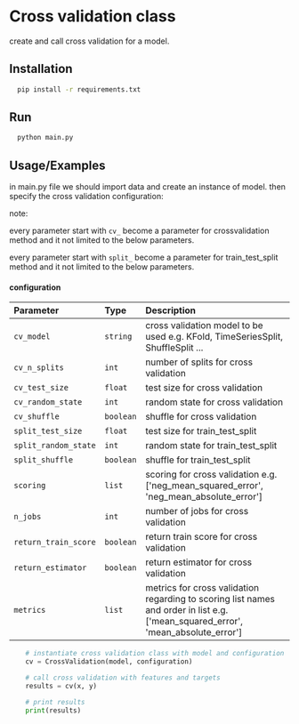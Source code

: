 
# Cross validation class

create and call cross validation for a model.


## Installation

```bash
  pip install -r requirements.txt
```
## Run
```bash
  python main.py
```


## Usage/Examples
in main.py file we should import data and create an instance of model.
then specify the cross validation configuration:

note:

every parameter start with `cv_` become a parameter for crossvalidation method and it not limited to the below parameters.

every parameter start with `split_` become a parameter for train_test_split method and it not limited to the below parameters.

#### configuration

| Parameter | Type     | Description                |
| :-------- | :------- | :------------------------- |
| `cv_model` | `string` | cross validation model to be used e.g. KFold, TimeSeriesSplit, ShuffleSplit ... |
| `cv_n_splits`|  `int` | number of splits for cross validation|
| `cv_test_size`|  `float` | test size for cross validation|
| `cv_random_state`|  `int` | random state for cross validation|
| `cv_shuffle`|  `boolean` | shuffle for cross validation|
| `split_test_size`|   `float` | test size for train_test_split|
| `split_random_state`|  `int` | random state for train_test_split|
| `split_shuffle`|  `boolean` | shuffle for train_test_split|
| `scoring`|   `list` | scoring for cross validation e.g. ['neg_mean_squared_error', 'neg_mean_absolute_error']|
| `n_jobs`|  `int` | number of jobs for cross validation|
| `return_train_score`|  `boolean` | return train score for cross validation|
| `return_estimator`|  `boolean` | return estimator for cross validation|
| `metrics`|  `list` | metrics for cross validation regarding to scoring list names and order in list e.g. ['mean_squared_error', 'mean_absolute_error']|


``` python
    # instantiate cross validation class with model and configuration
    cv = CrossValidation(model, configuration)

    # call cross validation with features and targets
    results = cv(x, y)

    # print results
    print(results)
```
